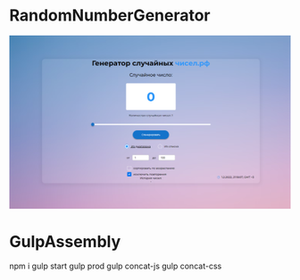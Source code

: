 # RandomNumberGenerator
![alt text](screen.png "RandomNumberGenerator")
# GulpAssembly
npm i
gulp start
gulp prod
gulp concat-js
gulp concat-css
